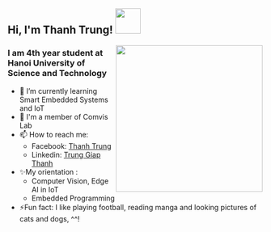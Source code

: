 <h2> Hi, I'm Thanh Trung! <img src="https://media.giphy.com/media/mGcNjsfWAjY5AEZNw6/giphy.gif" width="50"></h2>
<img align='right' src="https://media2.giphy.com/media/f6hnhHkks8bk4jwjh3/giphy.gif?cid=790b76112c0c8efe7703cf0c51be844480716313e72b10be&rid=giphy.gif" width="290">

<h3>I am 4th year student at Hanoi University of Science and Technology</h3>
</em></p>

<!--- ### <img src="https://media.giphy.com/media/VgCDAzcKvsR6OM0uWg/giphy.gif" width="50"> A little more about me... -->
- 🌱 I’m currently learning Smart Embedded Systems and IoT 
- 🔭 I'm a member of Comvis Lab 
- 📫 How to reach me:
  - Facebook: [Thanh Trung](https://www.facebook.com/gnurt1402)
  - Linkedin: [Trung Giap Thanh](https://www.linkedin.com/in/thanhtrung2041)
- ✨My orientation :
  - Computer Vision, Edge AI in IoT
  - Embedded Programming
- ⚡Fun fact: I like playing football, reading manga and looking pictures of cats and dogs, ^^!
</p>
